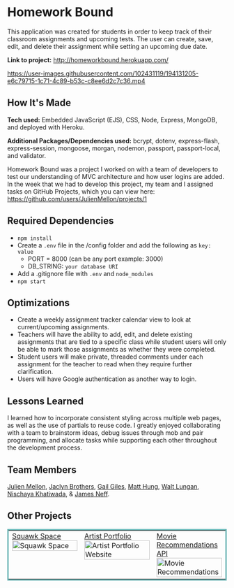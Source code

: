 # Homework Bound

This application was created for students in order to keep track of their classroom assignments and upcoming tests. The user can create, save, edit, and delete their assignment while setting an upcoming due date.

**Link to project:** http://homeworkbound.herokuapp.com/

https://user-images.githubusercontent.com/102431119/194131205-e6c79715-1c71-4c89-b53c-c8ee6d2c7c36.mp4

## How It's Made

**Tech used:** Embedded JavaScript (EJS), CSS, Node, Express, MongoDB, and deployed with Heroku.

**Additional Packages/Dependencies used:** bcrypt, dotenv, express-flash, express-session, mongoose, morgan, nodemon, passport, passport-local, and validator.

Homework Bound was a project I worked on with a team of developers to test our understanding of MVC architecture and how user logins are added. In the week that we had to develop this project, my team and I assigned tasks on GitHub Projects, which you can view here: https://github.com/users/JulienMellon/projects/1

## Required Dependencies

- `npm install`
- Create a `.env` file in the /config folder and add the following as `key: value`
  - PORT = 8000 (can be any port example: 3000)
  - DB_STRING: `your database URI` 
- Add a .gitignore file with `.env` and `node_modules`
- `npm start`

## Optimizations

- Create a weekly assignment tracker calendar view to look at current/upcoming assignments.
- Teachers will have the ability to add, edit, and delete existing assignments that are tied to a specific class while student users will only be able to mark those assignments as whether they were completed.
- Student users will make private, threaded comments under each assignment for the teacher to read when they require further clarification.
- Users will have Google authentication as another way to login.

## Lessons Learned

I learned how to incorporate consistent styling across multiple web pages, as well as the use of partials to reuse code. I greatly enjoyed collaborating with a team to brainstorm ideas, debug issues through mob and pair programming, and allocate tasks while supporting each other throughout the development process. 

## Team Members

<a href="https://github.com/JulienMellon">Julien Mellon</a>,
            <a href="https://github.com/jaclynbrothers">Jaclyn Brothers</a>,
            <a href="https://github.com/gaildev10">Gail Giles</a>,
            <a href="https://github.com/mathung">Matt Hung</a>,
            <a href="https://github.com/ztlaw">Walt Lungan</a>,
            <a href="https://github.com/phuphaju">Nischaya Khatiwada</a>, & 
            <a href="https://github.com/neffcodes">James Neff</a>.

## Other Projects

<table bordercolor="#66b2b2">
  <tr>
    <td width="33.3%"  style="align:center;" valign="top">
	<a target="_blank" href="https://github.com/jaclynbrothers/squawk-space">Squawk Space</a>
    	<br>
    	<a target="_blank" href="https://github.com/jaclynbrothers/squawk-space">
    	<img src="https://media.giphy.com/media/7dsiIBgG8OuU95SUvF/giphy.gif" width="100%"  alt="Squawk Space">
        </a>
    </td>
    <td width="33.3%" valign="top">
	<a target="_blank" href="https://github.com/jaclynbrothers/artist-portfolio">Artist Portfolio</a>
      	<br>
        <a target="_blank" href="https://github.com/jaclynbrothers/artist-portfolio">
          <img src="https://media.giphy.com/media/OtZnHQvpwaGOxKxoi1/giphy.gif" width="100%" alt="Artist Portfolio Website">
        </a>
    </td>
    <td width="33.3%" valign="top">
	<a target="_blank" href="https://github.com/jaclynbrothers/movie-recommendations-api">Movie Recommendations API</a>
        <br>
        <a target="_blank" href="https://github.com/jaclynbrothers/movie-recommendations-api">
          <img src="https://media.giphy.com/media/MkNt7t4yHfgI8bnwF9/giphy.gif" width="100%" alt="Movie Recommendations">
        </a>
    </td>
  </tr>
</table>
